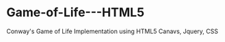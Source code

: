 Game-of-Life---HTML5
====================

Conway's Game of Life Implementation using HTML5 Canavs, Jquery, CSS
